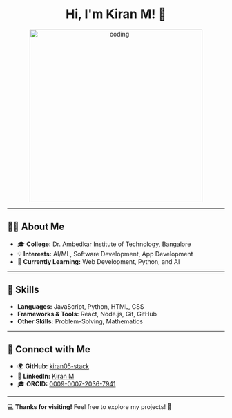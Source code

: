 <h1 align="center">Hi, I'm Kiran M! 👋</h1>
<p align="center">
  <img width="400" src="https://media2.giphy.com/media/v1.Y2lkPTc5MGI3NjExYzI4aDQ0c2QxbzhiMnRvdmRjZnR3YXIxeDllczczb3JpMWtrbWlpYyZlcD12MV9pbnRlcm5hbF9naWZfYnlfaWQmY3Q9Zw/Y4ak9Ki2GZCbJxAnJD/giphy.gif" alt="coding">
</p>

---

## 👨‍💻 About Me  
- 🎓 **College:** Dr. Ambedkar Institute of Technology, Bangalore  
- 💡 **Interests:** AI/ML, Software Development, App Development  
- 🌱 **Currently Learning:** Web Development, Python, and AI  

---

## 🚀 Skills  
- **Languages:** JavaScript, Python, HTML, CSS  
- **Frameworks & Tools:** React, Node.js, Git, GitHub  
- **Other Skills:** Problem-Solving, Mathematics 

---

## 🔗 Connect with Me  
- 🌍 **GitHub:** [kiran05-stack](https://github.com/kiran05-stack)  
- 💼 **LinkedIn:** [Kiran M](https://www.linkedin.com/in/kiran-m-ab5454333/)  
- 🎓 **ORCID:** [0009-0007-2036-7941](https://orcid.org/0009-0007-2036-7941)  


---

💻 **Thanks for visiting!** Feel free to explore my projects! 🚀
